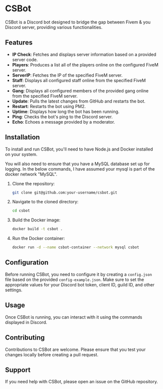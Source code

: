 # CSBot

CSBot is a Discord bot designed to bridge the gap between Fivem & you Discord server, providing various functionalities.

## Features

- **IP Check**: Fetches and displays server information based on a provided server code.
- **Players**: Produces a list all of the players online on the configured FiveM server.
- **ServerIP**: Fetches the IP of the specified FiveM server.
- **Staff**: Displays all configured staff online from the specified FiveM server.
- **Gang**: Displays all configured members of the provided gang online from the specified FiveM server.
- **Update**: Pulls the latest changes from GitHub and restarts the bot.
- **Restart**: Restarts the bot using PM2.
- **Uptime**: Displays how long the bot has been running.
- **Ping**: Checks the bot's ping to the Discord server.
- **Echo**: Echoes a message provided by a moderator.

## Installation

To install and run CSBot, you'll need to have Node.js and Docker installed on your system.

You will also need to ensure that you have a MySQL database set up for logging. In the below commands, I have assumed your mysql is part of the docker network "MySQL".

1. Clone the repository:
   ```bash
   git clone git@github.com:your-username/csbot.git
   ```
2. Navigate to the cloned directory:
   ```bash
   cd csbot
   ```
3. Build the Docker image:
   ```bash
   docker build -t csbot .
   ```
4. Run the Docker container:
   ```bash
   docker run -d --name csbot-container --network mysql csbot
   ```

## Configuration

Before running CSBot, you need to configure it by creating a `config.json` file based on the provided `config-example.json`. Make sure to set the appropriate values for your Discord bot token, client ID, guild ID, and other settings.

## Usage

Once CSBot is running, you can interact with it using the commands displayed in Discord.

## Contributing

Contributions to CSBot are welcome. Please ensure that you test your changes locally before creating a pull request.

## Support

If you need help with CSBot, please open an issue on the GitHub repository.

